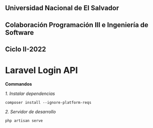 Universidad Nacional de El Salvador
-----------------------------------
Colaboración Programación III e Ingeniería de Software
------------------------------------------------------
Ciclo II-2022
-------------
Laravel Login API
=========================
**Commandos**

*1. Instalar dependencias*
```
composer install --ignore-platform-reqs
```

*2. Servidor de desarrollo*
```
php artisan serve
```
